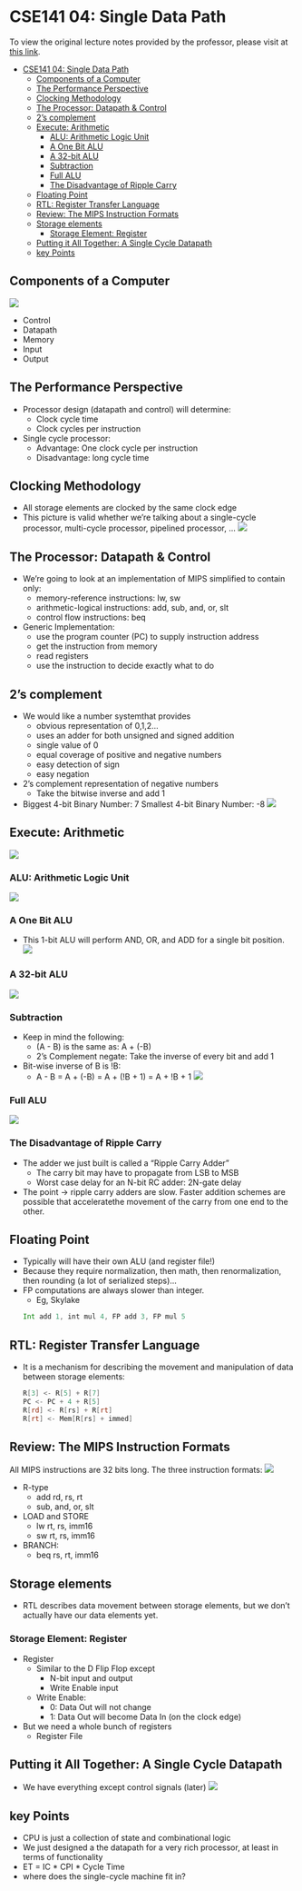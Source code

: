 # CSE141 04: Single Data Path

To view the original lecture notes provided by the professor, please visit at [this link](files/cse141_04.pdf).

- [CSE141 04: Single Data Path](#cse141-04-single-data-path)
  - [Components of a Computer](#components-of-a-computer)
  - [The Performance Perspective](#the-performance-perspective)
  - [Clocking Methodology](#clocking-methodology)
  - [The Processor:  Datapath \& Control](#the-processor--datapath--control)
  - [2’s complement](#2s-complement)
  - [Execute: Arithmetic](#execute-arithmetic)
    - [ALU: Arithmetic Logic Unit](#alu-arithmetic-logic-unit)
    - [A One Bit ALU](#a-one-bit-alu)
    - [A 32-bit ALU](#a-32-bit-alu)
    - [Subtraction](#subtraction)
    - [Full ALU](#full-alu)
    - [The Disadvantage of Ripple Carry](#the-disadvantage-of-ripple-carry)
  - [Floating Point](#floating-point)
  - [RTL: Register Transfer Language](#rtl-register-transfer-language)
  - [Review:  The MIPS Instruction Formats](#review--the-mips-instruction-formats)
  - [Storage elements](#storage-elements)
    - [Storage Element: Register](#storage-element-register)
  - [Putting it All Together: A Single Cycle Datapath](#putting-it-all-together-a-single-cycle-datapath)
  - [key Points](#key-points)

## Components of a Computer
![](images/cse141_04_01.png)
- Control
- Datapath
- Memory
- Input
- Output

## The Performance Perspective
- Processor design (datapath and control) will determine:
    - Clock cycle time
    - Clock cycles per instruction
-  Single cycle processor:
    - Advantage: One clock cycle per instruction
    - Disadvantage: long cycle time

## Clocking Methodology
- All storage elements are clocked by the same clock edge
- This picture is valid whether we’re talking about a single-cycle 
processor, multi-cycle processor, pipelined processor, ...
![](images/cse141_04_02.png)

## The Processor:  Datapath & Control
- We’re going to look at an implementation of MIPS simplified to 
contain only:
    - memory-reference instructions:  lw, sw
    - arithmetic-logical instructions:  add, sub, and, or, slt
    - control flow instructions:  beq
- Generic Implementation:
    - use the program counter (PC) to supply instruction address
    - get the instruction from memory
    - read registers
    - use the instruction to decide exactly what to do

## 2’s complement
- We would like a number systemthat provides
    - obvious representation of 0,1,2...
    - uses an adder for both unsigned and signed addition
    - single value of 0
    - equal coverage of positive and negative numbers
    - easy detection of sign
    - easy negation
- 2’s complement representation of negative numbers
  - Take the bitwise inverse and add 1
- Biggest 4-bit Binary Number: 7 Smallest 4-bit Binary Number: -8
  ![](images/cse141_04_03.png)

## Execute: Arithmetic
![](images/cse141_04_04.png)
### ALU: Arithmetic Logic Unit
  ![](images/cse141_04_05.png)
### A One Bit ALU
- This 1-bit ALU will perform AND, OR, and ADD for a single bit 
position.
![](images/cse141_04_06.png)
### A 32-bit ALU
![](images/cse141_04_07.png)
### Subtraction
- Keep in mind the following:
    - (A - B) is the same as: A + (-B)
    - 2’s Complement negate: Take the inverse of every bit and add 1
- Bit-wise inverse of B is !B:
    - A - B = A + (-B) = A + (!B + 1) = A + !B + 1 
![](images/cse141_04_08.png)
### Full ALU
![](images/cse141_04_09.png)
### The Disadvantage of Ripple Carry
- The adder we just built is called a “Ripple Carry Adder”
  - The carry bit may have to propagate from LSB to MSB
  - Worst case delay for an N-bit RC adder: 2N-gate delay
- The point -> ripple carry adders are slow.  Faster addition schemes are 
possible that acceleratethe movement of the carry from one end to the other.

## Floating Point
- Typically will have their own ALU (and register file!)
- Because they require normalization, then math, then 
renormalization, then rounding (a lot of serialized steps)...
- FP computations are always slower than integer.
    - Eg, Skylake
    ```asm
    Int add 1, int mul 4, FP add 3, FP mul 5
    ```
## RTL: Register Transfer Language
- It is a mechanism for describing the movement and 
manipulation of data between storage elements:
  ```asm
  R[3] <- R[5] + R[7]
  PC <- PC + 4 + R[5]
  R[rd] <- R[rs] + R[rt]
  R[rt] <- Mem[R[rs] + immed]
  ```
## Review:  The MIPS Instruction Formats
All MIPS instructions are 32 bits long.  The three  instruction formats:
![](images/cse141_04_10.png)
- R-type
    - add rd, rs, rt
    - sub, and, or, slt
- LOAD and STORE
    - lw rt, rs, imm16
    -  sw rt, rs, imm16
- BRANCH:
    -  beq rs, rt, imm16
## Storage elements
- RTL describes data movement between storage elements, 
but we don’t actually have our data elements yet.
### Storage Element: Register
- Register
  - Similar to the D Flip Flop except
    -  N-bit input and output
    - Write Enable input
  - Write Enable:
     - 0: Data Out will not change
    - 1: Data Out will become Data In (on the clock edge)
- But we need a whole bunch of registers
  - Register File

## Putting it All Together: A Single Cycle Datapath
- We have everything except control signals (later)
![](images/cse141_04_11.png)

## key Points
- CPU is just a collection of state and combinational logic
- We just designed a the datapath for a very rich processor, 
at least in terms of functionality
- ET = IC * CPI * Cycle Time
- where does the single-cycle machine fit in?